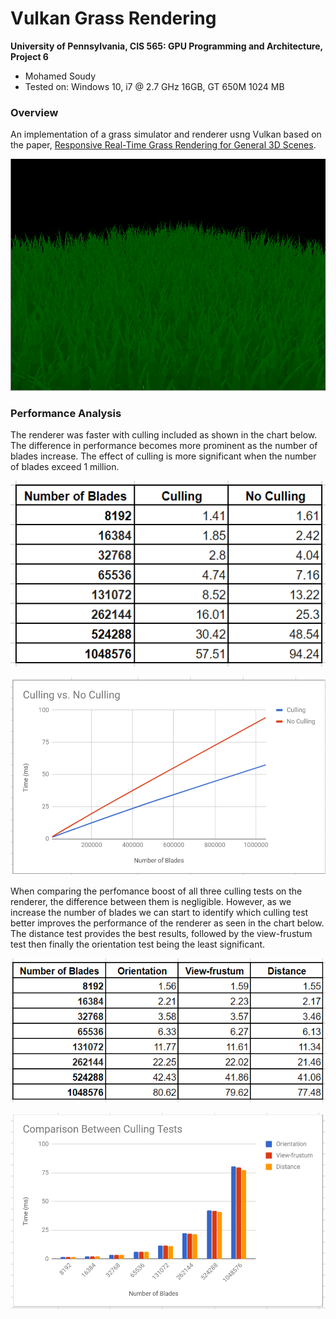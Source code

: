 Vulkan Grass Rendering
======================

**University of Pennsylvania, CIS 565: GPU Programming and Architecture, Project 6**

* Mohamed Soudy
* Tested on: Windows 10, i7 @ 2.7 GHz 16GB, GT 650M 1024 MB

### Overview

An implementation of a grass simulator and renderer usng Vulkan based on
the paper, [Responsive Real-Time Grass Rendering for General 3D Scenes](https://www.cg.tuwien.ac.at/research/publications/2017/JAHRMANN-2017-RRTG/JAHRMANN-2017-RRTG-draft.pdf).

![](img/demo.gif)

### Performance Analysis

The renderer was faster with culling included as shown in the chart below.
The difference in performance becomes more prominent as the number of blades increase.
The effect of culling is more significant when the number of blades exceed 1 million.

![](img/no_culling_table.PNG)

![](img/no_culling_chart.PNG)

When comparing the perfomance boost of all three culling tests on the renderer, the difference between them is negligible.
However, as we increase the number of blades we can start to identify which culling test better improves the performance of the renderer as seen in the chart below.
The distance test provides the best results, followed by the view-frustum test then finally the orientation test being 
the least significant.

![](img/all_culling_table.PNG)

![](img/all_culling_chart.PNG)